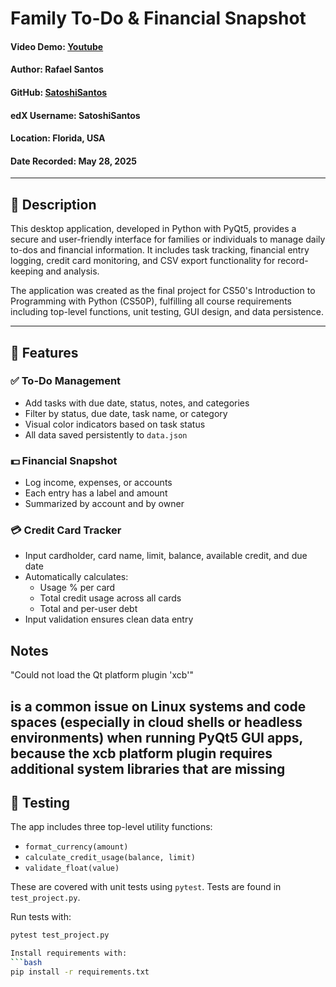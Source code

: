 # Family To-Do & Financial Snapshot

#### Video Demo: [Youtube](https://youtu.be/742hhTo2rNs)
#### Author: Rafael Santos  
#### GitHub: [SatoshiSantos](https://github.com/SatoshiSantos)  
#### edX Username: SatoshiSantos  
#### Location: Florida, USA  
#### Date Recorded: May 28, 2025

---

## 📌 Description

This desktop application, developed in Python with PyQt5, provides a secure and user-friendly interface for families or individuals to manage daily to-dos and financial information. It includes task tracking, financial entry logging, credit card monitoring, and CSV export functionality for record-keeping and analysis.

The application was created as the final project for CS50's Introduction to Programming with Python (CS50P), fulfilling all course requirements including top-level functions, unit testing, GUI design, and data persistence.

---

## 🚀 Features

### ✅ To-Do Management
- Add tasks with due date, status, notes, and categories
- Filter by status, due date, task name, or category
- Visual color indicators based on task status
- All data saved persistently to `data.json`

### 💵 Financial Snapshot
- Log income, expenses, or accounts
- Each entry has a label and amount
- Summarized by account and by owner

### 💳 Credit Card Tracker
- Input cardholder, card name, limit, balance, available credit, and due date
- Automatically calculates:
  - Usage % per card
  - Total credit usage across all cards
  - Total and per-user debt
- Input validation ensures clean data entry

## Notes
"Could not load the Qt platform plugin 'xcb'"

is a common issue on Linux systems and code spaces (especially in cloud shells or headless environments) when running PyQt5 GUI apps, because the xcb platform plugin requires additional system libraries that are missing
---

## 🧪 Testing

The app includes three top-level utility functions:
- `format_currency(amount)`
- `calculate_credit_usage(balance, limit)`
- `validate_float(value)`

These are covered with unit tests using `pytest`. Tests are found in `test_project.py`.

Run tests with:
```bash
pytest test_project.py

Install requirements with:
```bash
pip install -r requirements.txt
